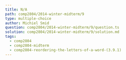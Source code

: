 ```yaml
---
title: N/A
path: comp2804/2014-winter-midterm/9
type: multiple-choice
author: Michiel Smid
question: comp2804/2014-winter-midterm/9/question.ts
solution: comp2804/2014-winter-midterm/9/solution.md
tags:
  - comp2804
  - comp2804-midterm
  - comp2804-reordering-the-letters-of-a-word-(3.9.1)
---
```


